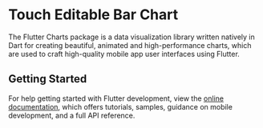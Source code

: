 # Touch Editable Bar Chart

The Flutter Charts package is a data visualization library written natively in Dart for creating beautiful, animated and high-performance charts, which are used to craft high-quality mobile app user interfaces using Flutter.

## Getting Started

For help getting started with Flutter development, view the
[online documentation](https://docs.flutter.dev/), which offers tutorials,
samples, guidance on mobile development, and a full API reference.
